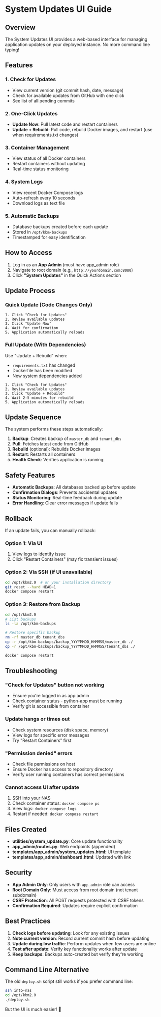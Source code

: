 # System Updates UI Guide

## Overview

The System Updates UI provides a web-based interface for managing application updates on your deployed instance. No more command line typing!

## Features

### 1. **Check for Updates**
- View current version (git commit hash, date, message)
- Check for available updates from GitHub with one click
- See list of all pending commits

### 2. **One-Click Updates**
- **Update Now**: Pull latest code and restart containers
- **Update + Rebuild**: Pull code, rebuild Docker images, and restart (use when requirements.txt changes)

### 3. **Container Management**
- View status of all Docker containers
- Restart containers without updating
- Real-time status monitoring

### 4. **System Logs**
- View recent Docker Compose logs
- Auto-refresh every 10 seconds
- Download logs as text file

### 5. **Automatic Backups**
- Database backups created before each update
- Stored in `/opt/kbm-backups`
- Timestamped for easy identification

## How to Access

1. Log in as an **App Admin** (must have app_admin role)
2. Navigate to root domain (e.g., `http://yourdomain.com:8080`)
3. Click **"System Updates"** in the Quick Actions section

## Update Process

### Quick Update (Code Changes Only)
```
1. Click "Check for Updates"
2. Review available updates
3. Click "Update Now"
4. Wait for confirmation
5. Application automatically reloads
```

### Full Update (With Dependencies)
Use "Update + Rebuild" when:
- `requirements.txt` has changed
- Dockerfile has been modified
- New system dependencies added

```
1. Click "Check for Updates"
2. Review available updates
3. Click "Update + Rebuild"
4. Wait 2-5 minutes for rebuild
5. Application automatically reloads
```

## Update Sequence

The system performs these steps automatically:

1. **Backup**: Creates backup of `master_db` and `tenant_dbs`
2. **Pull**: Fetches latest code from GitHub
3. **Rebuild** (optional): Rebuilds Docker images
4. **Restart**: Restarts all containers
5. **Health Check**: Verifies application is running

## Safety Features

- **Automatic Backups**: All databases backed up before update
- **Confirmation Dialogs**: Prevents accidental updates
- **Status Monitoring**: Real-time feedback during update
- **Error Handling**: Clear error messages if update fails

## Rollback

If an update fails, you can manually rollback:

### Option 1: Via UI
1. View logs to identify issue
2. Click "Restart Containers" (may fix transient issues)

### Option 2: Via SSH (if UI unavailable)
```bash
cd /opt/kbm2.0  # or your installation directory
git reset --hard HEAD~1
docker compose restart
```

### Option 3: Restore from Backup
```bash
cd /opt/kbm2.0
# List backups
ls -la /opt/kbm-backups

# Restore specific backup
rm -rf master_db tenant_dbs
cp -r /opt/kbm-backups/backup_YYYYMMDD_HHMMSS/master_db ./
cp -r /opt/kbm-backups/backup_YYYYMMDD_HHMMSS/tenant_dbs ./

docker compose restart
```

## Troubleshooting

### "Check for Updates" button not working
- Ensure you're logged in as app admin
- Check container status - python-app must be running
- Verify git is accessible from container

### Update hangs or times out
- Check system resources (disk space, memory)
- View logs for specific error messages
- Try "Restart Containers" first

### "Permission denied" errors
- Check file permissions on host
- Ensure Docker has access to repository directory
- Verify user running containers has correct permissions

### Cannot access UI after update
1. SSH into your NAS
2. Check container status: `docker compose ps`
3. View logs: `docker compose logs`
4. Restart if needed: `docker compose restart`

## Files Created

- **utilities/system_update.py**: Core update functionality
- **app_admin/routes.py**: Web endpoints (appended)
- **templates/app_admin/system_updates.html**: UI template
- **templates/app_admin/dashboard.html**: Updated with link

## Security

- **App Admin Only**: Only users with `app_admin` role can access
- **Root Domain Only**: Must access from root domain (not tenant subdomain)
- **CSRF Protection**: All POST requests protected with CSRF tokens
- **Confirmation Required**: Updates require explicit confirmation

## Best Practices

1. **Check logs before updating**: Look for any existing issues
2. **Note current version**: Record current commit hash before updating
3. **Update during low traffic**: Perform updates when few users are online
4. **Test after update**: Verify key functionality works after update
5. **Keep backups**: Backups auto-created but verify they're working

## Command Line Alternative

The old `deploy.sh` script still works if you prefer command line:

```bash
ssh into-nas
cd /opt/kbm2.0
./deploy.sh
```

But the UI is much easier! 🎉

